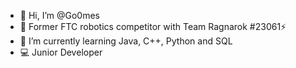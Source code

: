 - 👋 Hi, I’m @Go0mes
- 👀 Former FTC robotics competitor with Team Ragnarok #23061⚡
- 🌱 I’m currently learning Java, C++, Python and SQL
- 💻 Junior Developer
